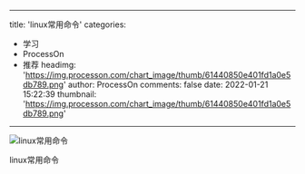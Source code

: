 
---
title: 'linux常用命令'
categories: 
 - 学习
 - ProcessOn
 - 推荐
headimg: 'https://img.processon.com/chart_image/thumb/61440850e401fd1a0e5db789.png'
author: ProcessOn
comments: false
date: 2022-01-21 15:22:39
thumbnail: 'https://img.processon.com/chart_image/thumb/61440850e401fd1a0e5db789.png'
---

<div>   
<img class="thumb" alt="linux常用命令" src="https://img.processon.com/chart_image/thumb/61440850e401fd1a0e5db789.png" referrerpolicy="no-referrer">
<p>linux常用命令</p>  
</div>
            